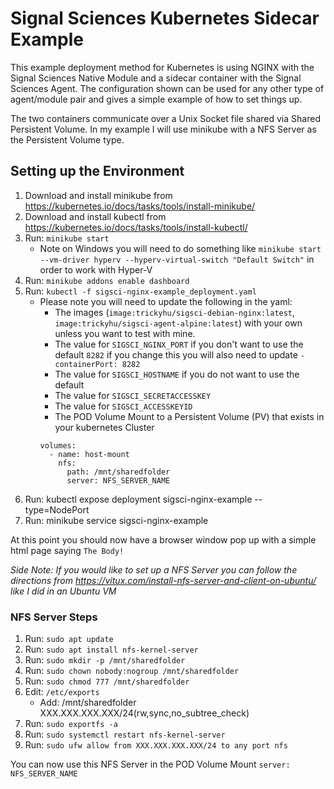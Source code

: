 # Signal Sciences Kubernetes Sidecar Example

This example deployment method for Kubernetes is using NGINX with the Signal Sciences Native Module and a sidecar container with the Signal Sciences Agent. The configuration shown can be used for any other type of agent/module pair and gives a simple example of how to set things up.

The two containers communicate over a Unix Socket file shared via Shared Persistent Volume. In my example I will use minikube with a NFS Server as the Persistent Volume type.

## Setting up the Environment

1. Download and install minikube from https://kubernetes.io/docs/tasks/tools/install-minikube/
2. Download and install kubectl from https://kubernetes.io/docs/tasks/tools/install-kubectl/
3. Run: `minikube start`
    - Note on Windows you will need to do something like `minikube start --vm-driver hyperv --hyperv-virtual-switch "Default Switch"` in order to work with Hyper-V
4. Run: `minikube addons enable dashboard`
5. Run: `kubectl -f sigsci-nginx-example_deployment.yaml`
    - Please note you will need to update the following in the yaml:
        + The images (`image:trickyhu/sigsci-debian-nginx:latest`, `image:trickyhu/sigsci-agent-alpine:latest`) with your own unless you want to test with mine.
        + The value for `SIGSCI_NGINX_PORT` if you don't want to use the default `8282` if you change this you will also need to update `- containerPort: 8282`
        + The value for `SIGSCI_HOSTNAME` if you do not want to use the default
        + The value for `SIGSCI_SECRETACCESSKEY`
        + The value for `SIGSCI_ACCESSKEYID`
        + The POD Volume Mount to a Persistent Volume (PV) that exists in your kubernetes Cluster
        ````
        volumes:
          - name: host-mount
            nfs:
              path: /mnt/sharedfolder
              server: NFS_SERVER_NAME
        ````
6. Run: kubectl expose deployment sigsci-nginx-example --type=NodePort
7. Run: minikube service sigsci-nginx-example

At this point you should now have a browser window pop up with a simple html page saying `The Body!`

_Side Note: If you would like to set up a NFS Server you can follow the directions from https://vitux.com/install-nfs-server-and-client-on-ubuntu/ like I did in an Ubuntu VM_

### NFS Server Steps

1. Run: `sudo apt update`
2. Run: `sudo apt install nfs-kernel-server`
3. Run: `sudo mkdir -p /mnt/sharedfolder`
4. Run: `sudo chown nobody:nogroup /mnt/sharedfolder`
5. Run: `sudo chmod 777 /mnt/sharedfolder`
6. Edit: `/etc/exports`
    - Add: /mnt/sharedfolder XXX.XXX.XXX.XXX/24(rw,sync,no_subtree_check)
7. Run: `sudo exportfs -a`
8. Run: `sudo systemctl restart nfs-kernel-server`
9. Run: `sudo ufw allow from XXX.XXX.XXX.XXX/24 to any port nfs`

You can now use this NFS Server in the POD Volume Mount `server: NFS_SERVER_NAME`
